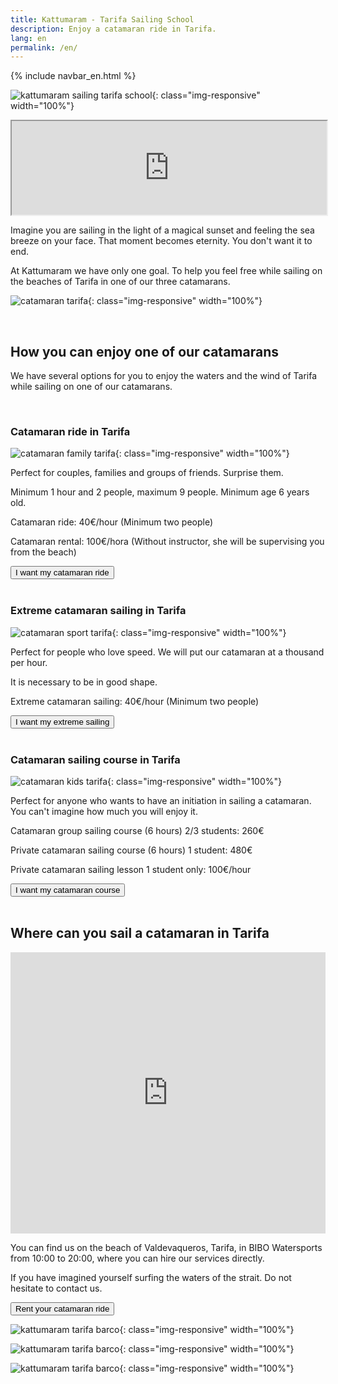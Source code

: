 ```yaml
---
title: Kattumaram - Tarifa Sailing School
description: Enjoy a catamaran ride in Tarifa.
lang: en
permalink: /en/
---
```

{% include navbar_en.html %}

![kattumaram sailing tarifa school](/assets/images/logo-2.png){: class="img-responsive" width="100%"}

<div class="embed-responsive embed-responsive-16by9">
  <iframe width="100%" class="embed-responsive-item" src="https://www.youtube.com/embed/wnnz8vdHqDc?autoplay=1&cc_load_policy=1"></iframe>
</div>

Imagine you are sailing in the light of a magical sunset and feeling the sea breeze on your face. That moment becomes eternity. You don't want it to end.

At Kattumaram we have only one goal. To help you feel free while sailing on the beaches of Tarifa in one of our three catamarans.

![catamaran tarifa](/assets/images/boat.jpeg){: class="img-responsive" width="100%"}

<br>

## **How you can enjoy one of our catamarans**

We have several options for you to enjoy the waters and the wind of Tarifa while sailing on one of our catamarans.

<br>

### **Catamaran ride in Tarifa**

![catamaran family tarifa](/assets/images/boat_family.jpeg){: class="img-responsive" width="100%"}

Perfect for couples, families and groups of friends. Surprise them.

Minimum 1 hour and 2 people, maximum 9 people. Minimum age 6 years old.

Catamaran ride: 40€/hour (Minimum two people)

Catamaran rental: 100€/hora (Without instructor, she will be supervising you from the beach)

<a href="https://forms.gle/yTxbrQcy8sRcm7cw7">
  <button type="button" class="btn btn-dark">
    I want my catamaran ride
  </button>
</a>

<br>
<br>

### **Extreme catamaran sailing in Tarifa**

![catamaran sport tarifa](/assets/images/boat_sport.jpeg){: class="img-responsive" width="100%"}

Perfect for people who love speed. We will put our catamaran at a thousand per hour.

It is necessary to be in good shape.

Extreme catamaran sailing: 40€/hour (Minimum two people)

<a href="https://forms.gle/yTxbrQcy8sRcm7cw7">
  <button type="button" class="btn btn-dark">
    I want my extreme sailing
  </button>
</a>

<br>
<br>

### **Catamaran sailing course in Tarifa**

![catamaran kids tarifa](/assets/images/kids.jpeg){: class="img-responsive" width="100%"}

Perfect for anyone who wants to have an initiation in sailing a catamaran. You can't imagine how much you will enjoy it.

Catamaran group sailing course (6 hours) 2/3 students: 260€

Private catamaran sailing course (6 hours) 1 student: 480€

Private catamaran sailing lesson 1 student only: 100€/hour

<a href="https://forms.gle/yTxbrQcy8sRcm7cw7">
  <button type="button" class="btn btn-dark">
    I want my catamaran course
  </button>
</a>

<br>
<br>


## **Where can you sail a catamaran in Tarifa**

<iframe src="https://www.google.com/maps/embed?pb=!1m14!1m8!1m3!1d12900.255775060012!2d-5.6847073!3d36.0675444!3m2!1i1024!2i768!4f13.1!3m3!1m2!1s0x0%3A0x9de219abb6d0b29d!2sBIBO%20Watersports!5e0!3m2!1sen!2ses!4v1622299827335!5m2!1sen!2ses" width="100%" height="450" style="border:0;" allowfullscreen="" loading="lazy"></iframe>

You can find us on the beach of Valdevaqueros, Tarifa, in BIBO Watersports from 10:00 to 20:00, where you can hire our services directly. 

If you have imagined yourself surfing the waters of the strait. Do not hesitate to contact us.

<a href="https://socialmedia638083.typeform.com/to/YcuDK5zW">
  <button type="button" class="btn btn-dark">
    Rent your catamaran ride
  </button>
</a>

<br>

![kattumaram tarifa barco](/assets/images/team.jpeg){: class="img-responsive" width="100%"}

![kattumaram tarifa barco](/assets/images/team_boat.jpeg){: class="img-responsive" width="100%"}

![kattumaram tarifa barco](/assets/images/boat_beach.jpeg){: class="img-responsive" width="100%"}

<br>











    
  
